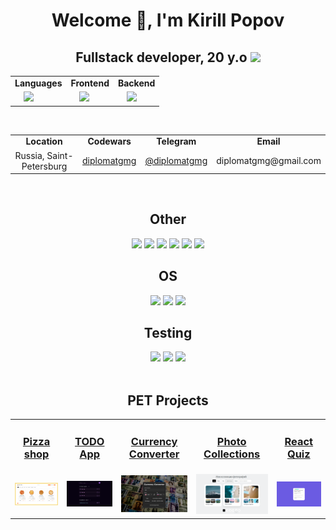 <div align="center">
    <h1>Welcome 👋, I'm Kirill Popov</h1>
    <h2>
        Fullstack developer, 20 y.o
        <img src="https://hits.dwyl.com/diplomatgmg/diplomatgmg.svg?style=flat&show=unique">
    </h2>

</div>

<div align="center">
    <table>
        <tbody>
        <tr>
            <td align="center"><strong>Languages</strong></td>
            <td align="center"><strong>Frontend</strong></td>
            <td align="center"><strong>Backend</strong></td>
        </tr>
        <tr>
            <td>&ensp;&ensp;<img src="https://skillicons.dev/icons?i=python,js,ts,postgres,go">&ensp;&ensp;</td>
            <td>&ensp;&ensp;<img src="https://skillicons.dev/icons?i=react,redux,html,css,bootstrap">&ensp;&ensp;</td>
            <td>&ensp;&ensp;<img src="https://skillicons.dev/icons?i=django,docker,redis,postgres">&ensp;&ensp;</td>
        </tr>
        </tbody>
    </table>
</div>

<br>

<div align="center">
    <table>
        <tbody>
        <tr>
            <td align="center"><strong>Location</strong></td>
            <td align="center"><strong>Codewars</strong></td>
            <td align="center"><strong>Telegram</strong></td>
            <td align="center"><strong>Email</strong></td>
        </tr>
        <tr>
            <td align="center">Russia, Saint-Petersburg</td>
            <td align="center"><a href="https://www.codewars.com/users/diplomatgmg">diplomatgmg</a></td>
            <td align="center"><a href="https://t.me/diplomatgmg">@diplomatgmg</a></td>
            <td align="center">diplomatgmg@gmail.com</td>
        </tr>
        </tbody>
    </table>
</div>

<br>

<div align="center">
    <h2>Other</h2>
    <img src="https://img.shields.io/badge/Git-F05032?&logo=git&logoColor=white">
    <img src="https://img.shields.io/badge/Github-181717?&logo=github&logoColor=white">
    <img src="https://img.shields.io/badge/ChatGPT-white?&logo=openai&logoColor=black">
    <img src="https://img.shields.io/badge/Perplexity.ai-black?&logo=perplexity&logoColor=white">
    <img src="https://img.shields.io/badge/Codeium-black?&logo=codeium&logoColor=77ffff">
    <img src="https://img.shields.io/badge/IntelliJ_IDEA-000000?&logo=intellijidea&logoColor=white">
</div>


<div align="center">
    <h2>OS</h2>
    <img src="https://img.shields.io/badge/Linux-white?&logo=linux&logoColor=black">
    <img src="https://img.shields.io/badge/Ubuntu-E95420?&logo=ubuntu&logoColor=white">
    <img src="https://img.shields.io/badge/MacOS-000000?&logo=macos&logoColor=white">
</div>


<div align="center">
    <h2>Testing</h2>
    <img src="https://img.shields.io/badge/Selenium-43B02A?&logo=selenium&logoColor=white">
    <img src="https://img.shields.io/badge/Jest-C21325?&logo=jest&logoColor=white">
    <img src="https://img.shields.io/badge/Postman-FF6C37?&logo=postman&logoColor=white">
</div>

<br>

<div align="center">
    <h2 align="center">PET Projects</h2>
    <table>
        <tbody>
        <tr>
            <td align="center">
                <h3>
                    <a href="https://github.com/diplomatgmg/react-pizza">Pizza shop</a>
                </h3>
            </td>
            <td align="center">
                <h3>
                    <a href="https://github.com/diplomatgmg/todo-list">TODO App</a>
                </h3>
            </td>
            <td align="center">
                <h3>
                    <a href="https://github.com/diplomatgmg/currency-converter">Currency Converter</a>
                </h3>
            </td>
            <td align="center">
                <h3>
                    <a href="https://github.com/diplomatgmg/react-photos">Photo Collections</a>
                </h3>
            </td>
            <td align="center">
                <h3>
                    <a href="https://github.com/diplomatgmg/react-quiz">React Quiz</a>
                </h3>
            </td>
        </tr>
        <tr>
            <td>
                <img src="https://github.com/diplomatgmg/react-pizza/blob/main/preview.png?raw=true">
            </td>
            <td>
                <img src="https://github.com/diplomatgmg/todo-list/blob/main/public/preview.png?raw=true">
            </td>
            <td>
                <img src="https://github.com/diplomatgmg/currency-converter/blob/main/public/preview.png?raw=true">
            </td>
            <td>
                <img src="https://github.com/diplomatgmg/react-photos/blob/main/public/preview.png?raw=true">
            </td>
            <td>
                <img src="https://github.com/diplomatgmg/react-quiz/blob/main/public/preview.jpg?raw=true">
            </td>
        </tr>
        </tbody>
    </table>
</div>
